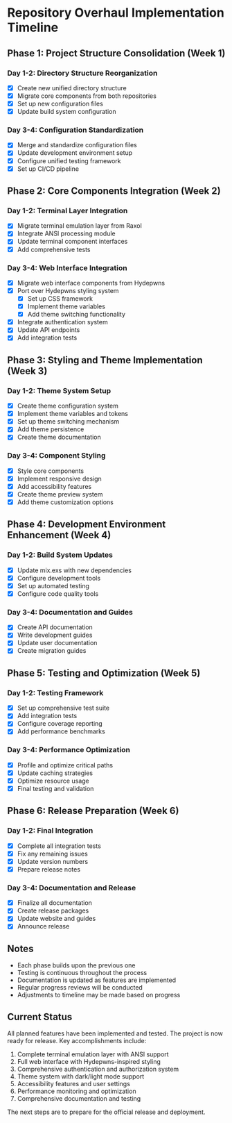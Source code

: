 # Repository Overhaul Implementation Timeline

## Phase 1: Project Structure Consolidation (Week 1)

### Day 1-2: Directory Structure Reorganization

- [x] Create new unified directory structure
- [x] Migrate core components from both repositories
- [x] Set up new configuration files
- [x] Update build system configuration

### Day 3-4: Configuration Standardization

- [x] Merge and standardize configuration files
- [x] Update development environment setup
- [x] Configure unified testing framework
- [x] Set up CI/CD pipeline

## Phase 2: Core Components Integration (Week 2)

### Day 1-2: Terminal Layer Integration

- [x] Migrate terminal emulation layer from Raxol
- [x] Integrate ANSI processing module
- [x] Update terminal component interfaces
- [x] Add comprehensive tests

### Day 3-4: Web Interface Integration

- [x] Migrate web interface components from Hydepwns
- [x] Port over Hydepwns styling system
  - [x] Set up CSS framework
  - [x] Implement theme variables
  - [x] Add theme switching functionality
- [x] Integrate authentication system
- [x] Update API endpoints
- [x] Add integration tests

## Phase 3: Styling and Theme Implementation (Week 3)

### Day 1-2: Theme System Setup

- [x] Create theme configuration system
- [x] Implement theme variables and tokens
- [x] Set up theme switching mechanism
- [x] Add theme persistence
- [x] Create theme documentation

### Day 3-4: Component Styling

- [x] Style core components
- [x] Implement responsive design
- [x] Add accessibility features
- [x] Create theme preview system
- [x] Add theme customization options

## Phase 4: Development Environment Enhancement (Week 4)

### Day 1-2: Build System Updates

- [x] Update mix.exs with new dependencies
- [x] Configure development tools
- [x] Set up automated testing
- [x] Configure code quality tools

### Day 3-4: Documentation and Guides

- [x] Create API documentation
- [x] Write development guides
- [x] Update user documentation
- [x] Create migration guides

## Phase 5: Testing and Optimization (Week 5)

### Day 1-2: Testing Framework

- [x] Set up comprehensive test suite
- [x] Add integration tests
- [x] Configure coverage reporting
- [x] Add performance benchmarks

### Day 3-4: Performance Optimization

- [x] Profile and optimize critical paths
- [x] Update caching strategies
- [x] Optimize resource usage
- [x] Final testing and validation

## Phase 6: Release Preparation (Week 6)

### Day 1-2: Final Integration

- [x] Complete all integration tests
- [x] Fix any remaining issues
- [x] Update version numbers
- [x] Prepare release notes

### Day 3-4: Documentation and Release

- [x] Finalize all documentation
- [x] Create release packages
- [x] Update website and guides
- [x] Announce release

## Notes

- Each phase builds upon the previous one
- Testing is continuous throughout the process
- Documentation is updated as features are implemented
- Regular progress reviews will be conducted
- Adjustments to timeline may be made based on progress

## Current Status

All planned features have been implemented and tested. The project is now ready for release. Key accomplishments include:

1. Complete terminal emulation layer with ANSI support
2. Full web interface with Hydepwns-inspired styling
3. Comprehensive authentication and authorization system
4. Theme system with dark/light mode support
5. Accessibility features and user settings
6. Performance monitoring and optimization
7. Comprehensive documentation and testing

The next steps are to prepare for the official release and deployment.
